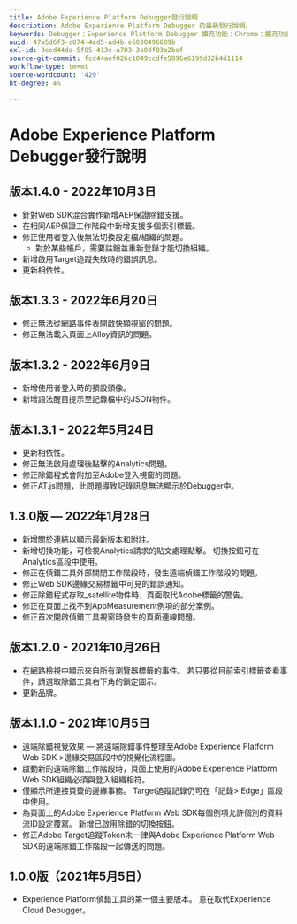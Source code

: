```yaml
---
title: Adobe Experience Platform Debugger發行說明
description: Adobe Experience Platform Debugger 的最新發行說明。
keywords: Debugger；Experience Platform Debugger 擴充功能；Chrome；擴充功能；發行說明
uuid: 47a5d6f3-c074-4ad5-ad4b-e6030496689b
exl-id: 3eed44da-5f85-413e-a783-3a0df03a2baf
source-git-commit: fcd44aef026c1049ccdfe5896e6199d32b4d1114
workflow-type: tm+mt
source-wordcount: '429'
ht-degree: 4%

---
```


# Adobe Experience Platform Debugger發行說明

## 版本1.4.0 - 2022年10月3日

* 針對Web SDK混合實作新增AEP保證除錯支援。
* 在相同AEP保證工作階段中新增支援多個索引標籤。
* 修正使用者登入後無法切換設定檔/組織的問題。
   * 對於某些帳戶，需要註銷並重新登錄才能切換組織。
* 新增啟用Target追蹤失敗時的錯誤訊息。
* 更新相依性。

## 版本1.3.3 - 2022年6月20日

* 修正無法從網路事件表開啟快顯視窗的問題。
* 修正無法載入頁面上Alloy資訊的問題。

## 版本1.3.2 - 2022年6月9日

* 新增使用者登入時的預設頭像。
* 新增語法醒目提示至記錄檔中的JSON物件。

## 版本1.3.1 - 2022年5月24日

* 更新相依性。
* 修正無法啟用處理後點擊的Analytics問題。
* 修正除錯程式會附加至Adobe登入視窗的問題。
* 修正AT.js問題，此問題導致記錄訊息無法顯示於Debugger中。

## 1.3.0版 — 2022年1月28日

* 新增關於連結以顯示最新版本和附註。
* 新增切換功能，可檢視Analytics請求的貼文處理點擊。 切換按鈕可在Analytics區段中使用。
* 修正在偵錯工具外部關閉工作階段時，發生遠端偵錯工作階段的問題。
* 修正Web SDK邊緣交易標籤中可見的錯誤通知。
* 修正除錯程式存取_satellite物件時，頁面取代Adobe標籤的警告。
* 修正在頁面上找不到AppMeasurement例項的部分案例。
* 修正首次開啟偵錯工具視窗時發生的頁面連線問題。

## 版本1.2.0 - 2021年10月26日

* 在網路檢視中顯示來自所有瀏覽器標籤的事件。 若只要從目前索引標籤查看事件，請選取除錯工具右下角的鎖定圖示。
* 更新品牌。

## 版本1.1.0 - 2021年10月5日

* 遠端除錯視覺效果 — 將遠端除錯事件整理至Adobe Experience Platform Web SDK >邊緣交易區段中的視覺化流程圖。
* 啟動新的遠端除錯工作階段時，頁面上使用的Adobe Experience Platform Web SDK組織必須與登入組織相符。
* 僅顯示所連接頁簽的邊緣事務。 Target追蹤記錄仍可在「記錄> Edge」區段中使用。
* 為頁面上的Adobe Experience Platform Web SDK每個例項允許個別的資料流ID設定覆寫。 新增已啟用除錯的切換按鈕。
* 修正Adobe Target追蹤Token未一律與Adobe Experience Platform Web SDK的遠端除錯工作階段一起傳送的問題。

## 1.0.0版（2021年5月5日）

* Experience Platform偵錯工具的第一個主要版本。 意在取代Experience Cloud Debugger。

